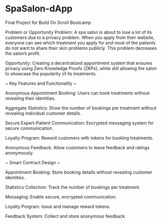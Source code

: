 # SpaSalon-dApp
Final Project for Build On Scroll Bootcamp

Problem or Opportunity
Problem: A spa salon is about to lose a lot of its customers due to a privacy problem. When you apply from their website, everyone can see which treatment you apply for and most of the patients do not want to share their skin problems publicly. This problem decreases the salon’s profit.

Opportunity: Creating a decentralized appointment system that ensures privacy using Zero Knowledge Proofs (ZKPs), while still allowing the salon to showcase the popularity of its treatments.

~ Key Features and Functionality ~

Anonymous Appointment Booking:
Users can book treatments without revealing their identities.

Aggregate Statistics:
Show the number of bookings per treatment without revealing individual customer details.

Secure Expert-Patient Communication:
Encrypted messaging system for secure communication.

Loyalty Program:
Reward customers with tokens for booking treatments.

Anonymous Feedback:
Allow customers to leave feedback and ratings anonymously.


~ Smart Contract Design ~ 

Appointment Booking:
Store booking details without revealing customer identities.

Statistics Collection:
Track the number of bookings per treatment.

Messaging:
Enable secure, encrypted communication.

Loyalty Program:
Issue and manage reward tokens.

Feedback System:
Collect and store anonymous feedback.







